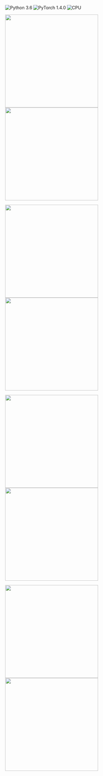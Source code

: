 ![Python 3.6](https://img.shields.io/badge/Python-3.6-blue.svg)
![PyTorch 1.4.0](https://img.shields.io/badge/PyTorch-1.4.0-green.svg)
![CPU](https://img.shields.io/badge/CPU-red.svg)

<img src="https://github.com/nhduong/image_distortion/raw/master/1.gif" width="300"/> <img src="https://github.com/nhduong/image_distortion/raw/master/1_local.gif" width="300"/>    

<img src="https://github.com/nhduong/image_distortion/raw/master/2.gif" width="300"/> <img src="https://github.com/nhduong/image_distortion/raw/master/2_local.gif" width="300"/>    

<img src="https://github.com/nhduong/image_distortion/raw/master/3.gif" width="300"/> <img src="https://github.com/nhduong/image_distortion/raw/master/3_local.gif" width="300"/>    

<img src="https://github.com/nhduong/image_distortion/raw/master/4.gif" width="300"/> <img src="https://github.com/nhduong/image_distortion/raw/master/4_local.gif" width="300"/>    
